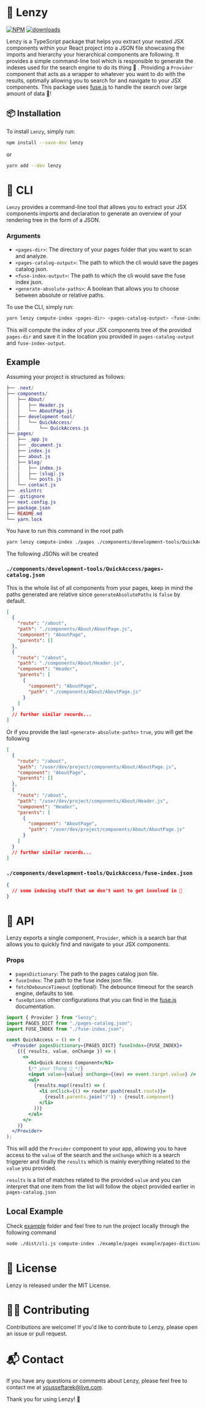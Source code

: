 # 🚀 Lenzy

[![NPM](https://img.shields.io/npm/v/lenzy.svg)](https://www.npmjs.com/package/lenzy)
[![downloads](https://img.shields.io/npm/dm/lenzy.svg)](https://www.npmjs.com/package/lenzy)

Lenzy is a TypeScript package that helps you extract your nested JSX components within your React project into a JSON file showcasing the imports and hierarchy your hierarchical components are following.
It provides a simple command-line tool which is responsible to generate the indexes used for the search engine to do its thing 🌠 . Providing a `Provider` component that acts as a wrapper to whatever you want to do with the results, optimally allowing you to search for and navigate to your JSX components. This package uses [fuse.js](https://fusejs.io/) to handle the search over large amount of data 🎉!

## 📦 Installation

To install `Lenzy`, simply run:

```sh
npm install --save-dev lenzy
```

or

```sh
yarn add --dev lenzy
```

# 🤖 CLI

`Lenzy` provides a command-line tool that allows you to extract your JSX components imports and declaration to generate an overview of your rendering tree in the form of a JSON.

### Arguments

- `<pages-dir>`: The directory of your pages folder that you want to scan and analyze.
- `<pages-catalog-output>`: The path to which the cli would save the pages catalog json.
- `<fuse-index-output>`: The path to which the cli would save the fuse index json.
- `<generate-absolute-paths>`: A boolean that allows you to choose between absolute or relative paths.

To use the CLI, simply run:

```sh
yarn lenzy compute-index <pages-dir> <pages-catalog-output> <fuse-index-output> <generate-absolute-paths>
```

This will compute the index of your JSX components tree of the provided `pages-dir` and save it in the location you provided in `pages-catalog-output` and `fuse-index-output`.

## Example

Assuming your project is structured as follows:

```lua
├── .next/
├── components/
│   ├── About/
│   │   ├── Header.js
│   │   └── AboutPage.js
│   ├── development-tool/
│   │   └── QuickAccess/
│   │       └── QuickAccess.js
├── pages/
│   ├── _app.js
│   ├── _document.js
│   ├── index.js
│   ├── about.js
│   ├── blog/
│   │   ├── index.js
│   │   ├── [slug].js
│   │   └── posts.js
│   └── contact.js
├── .eslintrc
├── .gitignore
├── next.config.js
├── package.json
├── README.md
└── yarn.lock
```

You have to run this command in the root path

```zsh
yarn lenzy compute-index ./pages ./components/development-tools/QuickAccess/pages-catalog.json ./components/development-tools/QuickAccess/fuse-index.json false
```

The following JSONs will be created

### `./components/development-tools/QuickAccess/pages-catalog.json`

This is the whole list of all components from your pages, keep in mind the paths generated are relative since `generateAbsolutePaths` is `false` by default.

```json
[
  {
    "route": "/about",
    "path": "./components/About/AboutPage.js",
    "component": "AboutPage",
    "parents": []
  },
  {
    "route": "/about",
    "path": "./components/About/Header.js",
    "component": "Header",
    "parents": [
      {
        "component": "AboutPage",
        "path": "./components/About/AboutPage.js"
      }
    ]
  }
  // further similar records...
]
```

Or if you provide the last `<generate-absolute-paths>` `true`, you will get the following

```json
[
  {
    "route": "/about",
    "path": "/user/dev/project/components/About/AboutPage.js",
    "component": "AboutPage",
    "parents": []
  },
  {
    "route": "/about",
    "path": "/user/dev/project/components/About/Header.js",
    "component": "Header",
    "parents": [
      {
        "component": "AboutPage",
        "path": "/user/dev/project/components/About/AboutPage.js"
      }
    ]
  }
  // further similar records...
]
```

### `./components/development-tools/QuickAccess/fuse-index.json`

```json
{
  // some indexing stuff that we don't want to get involved in 🥲
}
```

# 📖 API

Lenzy exports a single component, `Provider`, which is a search bar that allows you to quickly find and navigate to your JSX components.

### Props

- `pagesDictionary`: The path to the pages catalog json file.
- `fuseIndex`: The path to the fuse index json file.
- `fetchDebounceTimeout` (optional): The debounce timeout for the search engine, defaults to `500`.
- `fuseOptions` other configurations that you can find in the [fuse.js](https://fusejs.io/api/options.html) documentation.

```jsx
import { Provider } from "lenzy";
import PAGES_DICT from "./pages-catalog.json";
import FUSE_INDEX from "./fuse-index.json";

const QuickAccess = () => (
  <Provider pagesDictionary={PAGES_DICT} fuseIndex={FUSE_INDEX}>
    {({ results, value, onChange }) => (
      <>
        <h1>Quick Access Component</h1>
        {/* your thang 🌃 */}
        <input value={value} onChange={(ev) => event.target.value} />
        <ul>
          {results.map((result) => (
            <li onClick={() => router.push(result.route)}>
              {result.parents.join("/")} - {result.component}
            </li>
          ))}
        </ul>
      </>
    )}
  </Provider>
);
```

This will add the `Provider` component to your app, allowing you to have access to the `value` of the search and the `onChange` which is a search triggerer and finally the `results` which is mainly everything related to the `value` you provided.

`results` is a list of matches related to the provided `value` and you can interpret that one item from the list will follow the object provided earlier in `pages-catalog.json`

## Local Example

Check [example](https://github.com/ylkhayat/lenzy/blob/main/example) folder and feel free to run the project locally through the following command

```sh
node ./dist/cli.js compute-index ./example/pages example/pages-dictionary.json example/fuse-index.json true
```

# 📜 License

Lenzy is released under the MIT License.

# 👨‍💻 Contributing

Contributions are welcome! If you'd like to contribute to Lenzy, please open an issue or pull request.

# 📬 Contact

If you have any questions or comments about Lenzy, please feel free to contact me at yousseftarek@live.com.

Thank you for using Lenzy! 🎉
